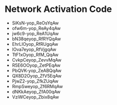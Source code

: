 # Network Activation Code
* SiKsN-yop_ReOsYqAw
* ofw6m-yop_ReAy4qAw
* jw6c9-yop_ReA1UqAw
* bN38qeyop_RfRYQqAw
* EhrLIOyop_RfRUgqAw
* lOva7eyop_RfVjgqAw
* TtF1xOyop_RfM_QqAw
* CvkpCeyop_ZevvMqAw
* R5E6OOyop_ZetPEqAw
* PbQVK-yop_ZeABQqAw
* QX8D2Oyop_ZfV5EqAw
* PjwZ2-yop_ZfkZUqAw
* RmpSweyop_Zf6RMqAw
* dNKkAeyop_ZfA00qAw
* VziWCeyop_Zbix8qAw